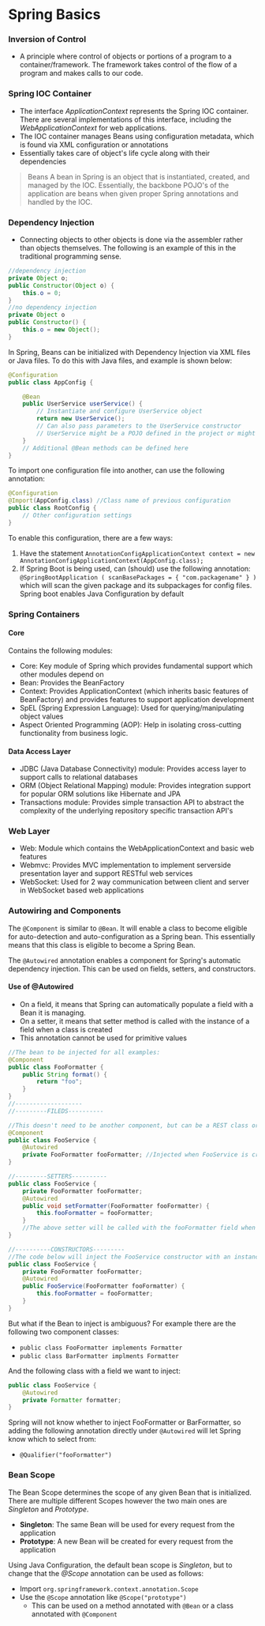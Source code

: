 # Spring Basics

### Inversion of Control
- A principle where control of objects or portions of a program to a container/framework. The framework takes control of the flow of a program and makes calls to our code.

### Spring IOC Container
- The interface *ApplicationContext* represents the Spring IOC container. There are several implementations of this interface, including the *WebApplicationContext* for web applications.
- The IOC container manages Beans using configuration metadata, which is found via XML configuration or annotations
- Essentially takes care of object's life cycle along with their dependencies

>Beans
>A bean in Spring is an object that is instantiated, created, and managed by the IOC. Essentially, the backbone POJO's of the application are beans when given proper Spring annotations and handled by the IOC.


### Dependency Injection
- Connecting objects to other objects is done via the assembler rather than objects themselves. The following is an example of this in the traditional programming sense.
```java
//dependency injection
private Object o;
public Constructor(Object o) {
	this.o = 0;
}
//no dependency injection
private Object o
public Constructor() {
	this.o = new Object();
}
```
In Spring, Beans can be initialized with Dependency Injection via XML files or Java files. To do this with Java files, and example is shown below:

```java
@Configuration
public class AppConfig {

    @Bean
    public UserService userService() {
        // Instantiate and configure UserService object
        return new UserService();
        // Can also pass parameters to the UserService constructor
        // UserService might be a POJO defined in the project or might not be
    }
    // Additional @Bean methods can be defined here
}
```

To import one configuration file into another, can use the following annotation: 
```java
@Configuration 
@Import(AppConfig.class) //Class name of previous configuration
public class RootConfig { 
	// Other configuration settings 
}
```
To enable this configuration, there are a few ways:
1. Have the statement  `AnnotationConfigApplicationContext context = new AnnotationConfigApplicationContext(AppConfig.class);`
2. If Spring Boot is being used, can (should) use the following annotation: `@SpringBootApplication ( scanBasePackages = { "com.packagename" } )` which will scan the given package and its subpackages for config files. Spring boot enables Java Configuration by default

### Spring Containers
#### Core
Contains the following modules:
- Core: Key module of Spring which provides fundamental support which other modules depend on
- Bean: Provides the BeanFactory
- Context: Provides ApplicationContext (which inherits basic features of BeanFactory) and provides features to support application development
- SpEL (Spring Expression Language): Used for querying/manipulating object values
- Aspect Oriented Programming (AOP): Help in isolating cross-cutting functionality from business logic.

#### Data Access Layer
- JDBC (Java Database Connectivity) module: Provides access layer to support calls to relational databases
- ORM (Object Relational Mapping) module: Provides integration support for popular ORM solutions like Hibernate and JPA
- Transactions module: Provides simple transaction API to abstract the complexity of the underlying repository specific transaction API's

### Web Layer
- Web: Module which contains the WebApplicationContext and basic web features
- Webmvc: Provides MVC implementation to implement serverside presentation layer and support RESTful web services
- WebSocket: Used for 2 way communication between client and server in WebSocket based web applications

### Autowiring and Components
The `@Component` is similar to `@Bean`. It will enable a class to become eligible for auto-detection and auto-configuration as a Spring bean. This essentially means that this class is eligible to become a Spring Bean. 

The `@Autowired` annotation enables a component for Spring's automatic dependency injection. This can be used on fields, setters, and constructors.

#### Use of @Autowired
- On a field, it means that Spring can automatically populate a field with a Bean it is managing.
- On a setter, it means that setter method is called with the instance of a field when a class is created
- This annotation cannot be used for primitive values
```java
//The bean to be injected for all examples:
@Component
public class FooFormatter {
	public String format() {
		return "foo";
	}
}
//-------------------
//---------FILEDS----------

//This doesn't need to be another component, but can be a REST class or something else. Like if the above component was a logger it could be shared among many classes using Spring's DI
@Component 
public class FooService {
	@Autowired
	private FooFormatter fooFormatter; //Injected when FooService is created
}

//---------SETTERS----------
public class FooService {
	private FooFormatter fooFormatter;
	@Autowired
	public void setFormatter(FooFormatter fooFormatter) {
		this.fooFormatter = fooFormatter;
	}
	//The above setter will be called with the fooFormatter field when FooService is created
}

//----------CONSTRUCTORS---------
//The code below will inject the FooService constructor with an instance of FooFormatter. This injection will be done by Spring automatically
public class FooService {
	private FooFormatter fooFormatter;
	@Autowired
	public FooService(FooFormatter fooFormatter) {
		this.fooFormatter = fooFormatter;
	}
}
```

But what if the Bean to inject is ambiguous? For example there are the following two component classes:
- `public class FooFormatter implements Formatter`
- `public class BarFormatter implments Formatter`

And the following class with a field we want to inject:
```java
public class FooService {
	@Autowired
	private Formatter formatter;
}
```

Spring will not know whether to inject FooFormatter or BarFormatter, so adding the following annotation directly under `@Autowired` will let Spring know which to select from:
- `@Qualifier("fooFormatter")`

### Bean Scope
The Bean Scope determines the scope of any given Bean that is initialized. There are multiple different Scopes however the two main ones are *Singleton* and *Prototype*.
- **Singleton**: The same Bean will be used for every request from the application
- **Prototype**: A new Bean will be created for every request from the application

Using Java Configuration, the default bean scope is *Singleton*, but to change that the *@Scope* annotation can be used as follows:
- Import `org.springframework.context.annotation.Scope`
- Use the `@Scope` annotation like `@Scope("prototype")`
	- This can be used on a method annotated with `@Bean` or a class annotated with `@Component`


